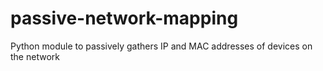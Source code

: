 # passive-network-mapping
Python module to passively gathers IP and MAC addresses of devices on the network
